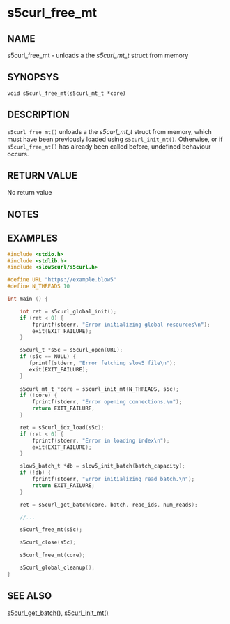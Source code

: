 # s5curl_free_mt

## NAME
s5curl_free_mt - unloads a the *s5curl_mt_t* struct from memory

## SYNOPSYS
`void s5curl_free_mt(s5curl_mt_t *core)`

## DESCRIPTION
`s5curl_free_mt()` unloads a the *s5curl_mt_t* struct from memory, which must have been previously loaded using `s5curl_init_mt()`. Otherwise, or if `s5curl_free_mt()` has already been called before, undefined behaviour occurs.

## RETURN VALUE
No return value

## NOTES

## EXAMPLES
```c
#include <stdio.h>
#include <stdlib.h>
#include <slow5curl/s5curl.h>

#define URL "https://example.blow5"
#define N_THREADS 10

int main () {

    int ret = s5curl_global_init();
    if (ret < 0) {
        fprintf(stderr, "Error initializing global resources\n");
        exit(EXIT_FAILURE);
    }

    s5curl_t *s5c = s5curl_open(URL);
    if (s5c == NULL) {
       fprintf(stderr, "Error fetching slow5 file\n");
       exit(EXIT_FAILURE);
    }
    
    s5curl_mt_t *core = s5curl_init_mt(N_THREADS, s5c);
    if (!core) {
        fprintf(stderr, "Error opening connections.\n");
        return EXIT_FAILURE;
    }

    ret = s5curl_idx_load(s5c);
    if (ret < 0) {
        fprintf(stderr, "Error in loading index\n");
        exit(EXIT_FAILURE);
    }

    slow5_batch_t *db = slow5_init_batch(batch_capacity);
    if (!db) {
        fprintf(stderr, "Error initializing read batch.\n");
        return EXIT_FAILURE;
    }

    ret = s5curl_get_batch(core, batch, read_ids, num_reads);

    //...

    s5curl_free_mt(s5c);

    s5curl_close(s5c);

    s5curl_free_mt(core);

    s5curl_global_cleanup();
}
```

## SEE ALSO
[s5curl_get_batch()](s5curl_get_batch.md), [s5curl_init_mt()](s5curl_init_mt.md)